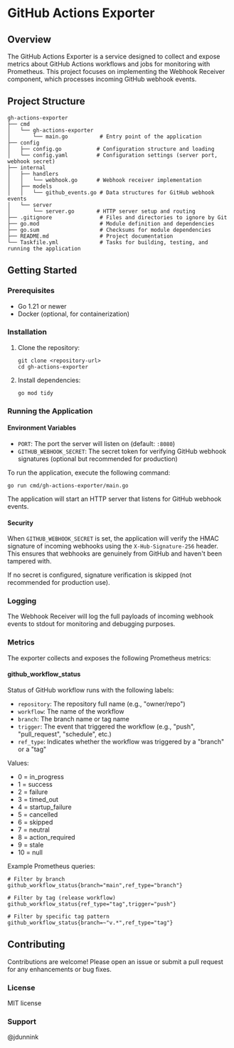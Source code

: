 # GitHub Actions Exporter

## Overview

The GitHub Actions Exporter is a service designed to collect and expose metrics about GitHub Actions workflows and jobs for monitoring with Prometheus. This project focuses on implementing the Webhook Receiver component, which processes incoming GitHub webhook events.

## Project Structure

```
gh-actions-exporter
├── cmd
│   └── gh-actions-exporter
│       └── main.go          # Entry point of the application
├── config
│   ├── config.go           # Configuration structure and loading
│   └── config.yaml         # Configuration settings (server port, webhook secret)
├── internal
│   ├── handlers
│   │   └── webhook.go      # Webhook receiver implementation
│   ├── models
│   │   └── github_events.go # Data structures for GitHub webhook events
│   └── server
│       └── server.go       # HTTP server setup and routing
├── .gitignore               # Files and directories to ignore by Git
├── go.mod                   # Module definition and dependencies
├── go.sum                   # Checksums for module dependencies
├── README.md                # Project documentation
└── Taskfile.yml             # Tasks for building, testing, and running the application
```

## Getting Started

### Prerequisites

- Go 1.21 or newer
- Docker (optional, for containerization)

### Installation

1. Clone the repository:
   ```
   git clone <repository-url>
   cd gh-actions-exporter
   ```

2. Install dependencies:
   ```
   go mod tidy
   ```

### Running the Application

#### Environment Variables

- `PORT`: The port the server will listen on (default: `:8080`)
- `GITHUB_WEBHOOK_SECRET`: The secret token for verifying GitHub webhook signatures (optional but recommended for production)

To run the application, execute the following command:
```
go run cmd/gh-actions-exporter/main.go
```

The application will start an HTTP server that listens for GitHub webhook events.

#### Security

When `GITHUB_WEBHOOK_SECRET` is set, the application will verify the HMAC signature of incoming webhooks using the `X-Hub-Signature-256` header. This ensures that webhooks are genuinely from GitHub and haven't been tampered with.

If no secret is configured, signature verification is skipped (not recommended for production use).

### Logging

The Webhook Receiver will log the full payloads of incoming webhook events to stdout for monitoring and debugging purposes.

### Metrics

The exporter collects and exposes the following Prometheus metrics:

#### github_workflow_status

Status of GitHub workflow runs with the following labels:
- `repository`: The repository full name (e.g., "owner/repo")
- `workflow`: The name of the workflow
- `branch`: The branch name or tag name
- `trigger`: The event that triggered the workflow (e.g., "push", "pull_request", "schedule", etc.)
- `ref_type`: Indicates whether the workflow was triggered by a "branch" or a "tag"

Values:
- 0 = in_progress
- 1 = success
- 2 = failure
- 3 = timed_out
- 4 = startup_failure
- 5 = cancelled
- 6 = skipped
- 7 = neutral
- 8 = action_required
- 9 = stale
- 10 = null

Example Prometheus queries:
```
# Filter by branch
github_workflow_status{branch="main",ref_type="branch"}

# Filter by tag (release workflow)
github_workflow_status{ref_type="tag",trigger="push"}

# Filter by specific tag pattern
github_workflow_status{branch=~"v.*",ref_type="tag"}
```

## Contributing

Contributions are welcome! Please open an issue or submit a pull request for any enhancements or bug fixes.

### License

MIT license

### Support

@jdunnink